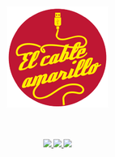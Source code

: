 <div align="center">
  <img align="center" src="logo-el-cable-amarillo.png"/>
  
  <br /><br />
  
  <a target="_blank" href="https://www.programoergosum.es/colabora">
    <img src="https://badgen.net/badge/collaborators/♥/orange">
  </a>
  <a target="_blank" href="https://www.paypal.me/programoergosum">
    <img src="https://badgen.net/badge/donations/paypal%20me/orange">
  </a>
  <a target="_blank" href="https://creativecommons.org/licenses/by-sa/4.0/deed.es_ES">
    <img src="https://badgen.net/badge/license/ccbysa%204.0/orange">
  </a>
</div>
